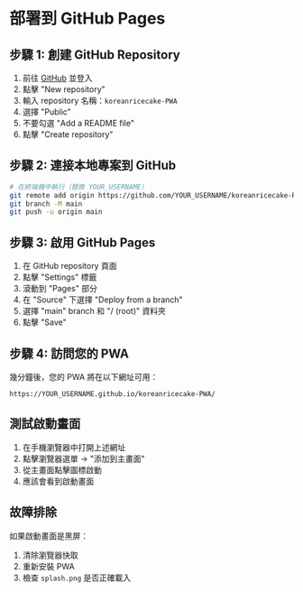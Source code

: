 # 部署到 GitHub Pages

## 步驟 1: 創建 GitHub Repository

1. 前往 [GitHub](https://github.com) 並登入
2. 點擊 "New repository"
3. 輸入 repository 名稱：`koreanricecake-PWA`
4. 選擇 "Public"
5. 不要勾選 "Add a README file"
6. 點擊 "Create repository"

## 步驟 2: 連接本地專案到 GitHub

```bash
# 在終端機中執行（替換 YOUR_USERNAME）
git remote add origin https://github.com/YOUR_USERNAME/koreanricecake-PWA.git
git branch -M main
git push -u origin main
```

## 步驟 3: 啟用 GitHub Pages

1. 在 GitHub repository 頁面
2. 點擊 "Settings" 標籤
3. 滾動到 "Pages" 部分
4. 在 "Source" 下選擇 "Deploy from a branch"
5. 選擇 "main" branch 和 "/ (root)" 資料夾
6. 點擊 "Save"

## 步驟 4: 訪問您的 PWA

幾分鐘後，您的 PWA 將在以下網址可用：
```
https://YOUR_USERNAME.github.io/koreanricecake-PWA/
```

## 測試啟動畫面

1. 在手機瀏覽器中打開上述網址
2. 點擊瀏覽器選單 → "添加到主畫面"
3. 從主畫面點擊圖標啟動
4. 應該會看到啟動畫面

## 故障排除

如果啟動畫面是黑屏：
1. 清除瀏覽器快取
2. 重新安裝 PWA
3. 檢查 `splash.png` 是否正確載入
